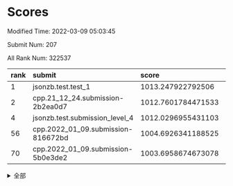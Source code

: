 # Scores

Modified Time: 2022-03-09 05:03:45

Submit Num: 207

All Rank Num: 322537

| rank |               submit               |       score        |       sigma        | pk_num |
| :--- | :--------------------------------- | :----------------- | :----------------- | :----- |
| 1    | jsonzb.test.test_1                 | 1013.247922792506  | 0.7896199638660357 | 6239   |
| 2    | cpp.21_12_24.submission-2b2ea0d7   | 1012.7601784471533 | 0.7966917768019405 | 6228   |
| 4    | jsonzb.test.submission_level_4     | 1012.0296955431103 | 0.8125160301797151 | 6236   |
| 56   | cpp.2022_01_09.submission-816672bd | 1004.6926341188525 | 0.7187249481293096 | 6239   |
| 70   | cpp.2022_01_09.submission-5b0e3de2 | 1003.6958674673078 | 0.7151552742953968 | 6238   |


<details>
<summary>全部</summary>

| rank |                 submit                 |       score        |       sigma        | pk_num |
| :--- | :------------------------------------- | :----------------- | :----------------- | :----- |
| 1    | jsonzb.test.test_1                     | 1013.247922792506  | 0.7896199638660357 | 6239   |
| 2    | cpp.21_12_24.submission-2b2ea0d7       | 1012.7601784471533 | 0.7966917768019405 | 6228   |
| 3    | gobigger.level_3.submission_level_3_5  | 1012.071120576916  | 0.7916962851290212 | 6232   |
| 4    | jsonzb.test.submission_level_4         | 1012.0296955431103 | 0.8125160301797151 | 6236   |
| 5    | gobigger.level_3.submission_level_3_46 | 1011.388922401407  | 0.7576139087446698 | 6232   |
| 6    | gobigger.level_3.submission_level_3_33 | 1011.3683210325937 | 0.7548776347804494 | 6233   |
| 7    | gobigger.level_3.submission_level_3_14 | 1011.299299481374  | 0.7673352724703857 | 6233   |
| 8    | gobigger.level_3.submission_level_3_6  | 1011.1852037329452 | 0.7668953084172427 | 6234   |
| 9    | gobigger.level_3.submission_level_3_26 | 1011.1282905561058 | 0.7643195972314595 | 6236   |
| 10   | gobigger.level_3.submission_level_3_2  | 1011.0427828055558 | 0.7848805002070987 | 6231   |
| 11   | gobigger.level_3.submission_level_3_10 | 1010.9894914469099 | 0.7803840497819111 | 6227   |
| 12   | gobigger.level_3.submission_level_3_17 | 1010.8682620324189 | 0.7741256630727485 | 6233   |
| 13   | gobigger.level_3.submission_level_3_9  | 1010.8362974541108 | 0.7523157634452297 | 6232   |
| 14   | gobigger.level_3.submission_level_3_1  | 1010.835380920374  | 0.7612286221834624 | 6226   |
| 15   | gobigger.level_3.submission_level_3_47 | 1010.588759154672  | 0.7849009394329328 | 6233   |
| 16   | gobigger.level_3.submission_level_3_18 | 1010.4362404907372 | 0.7792137203716059 | 6235   |
| 17   | gobigger.level_3.submission_level_3_44 | 1010.364771966438  | 0.7585556242174767 | 6232   |
| 18   | gobigger.level_3.submission_level_3_48 | 1010.363983819501  | 0.7623153085523415 | 6233   |
| 19   | gobigger.level_3.submission_level_3_11 | 1010.3593809192377 | 0.7699007743103505 | 6233   |
| 20   | gobigger.level_3.submission_level_3_19 | 1010.1478028445258 | 0.7886244025700229 | 6235   |
| 21   | gobigger.level_3.submission_level_3_41 | 1010.1067601405981 | 0.785007204062917  | 6233   |
| 22   | gobigger.level_3.submission_level_3_27 | 1010.0033235600853 | 0.7554144079626443 | 6234   |
| 23   | gobigger.level_3.submission_level_3_23 | 1009.9219608879722 | 0.7398339141918878 | 6229   |
| 24   | gobigger.level_3.submission_level_3_4  | 1009.9196936687252 | 0.761680642928948  | 6231   |
| 25   | gobigger.level_3.submission_level_3_28 | 1009.850796402634  | 0.7866859758455065 | 6233   |
| 26   | gobigger.level_3.submission_level_3_31 | 1009.8276892941994 | 0.7522725855317612 | 6230   |
| 27   | gobigger.level_3.submission_level_3_45 | 1009.8168593888923 | 0.7770742295193994 | 6233   |
| 28   | gobigger.level_3.submission_level_3_25 | 1009.7529268680696 | 0.751630810731804  | 6237   |
| 29   | gobigger.level_3.submission_level_3_21 | 1009.6615245154337 | 0.7483889138915265 | 6229   |
| 30   | gobigger.level_3.submission_level_3_8  | 1009.6530150826593 | 0.743017133383327  | 6229   |
| 31   | gobigger.level_3.submission_level_3_20 | 1009.5721834498665 | 0.7603403926898911 | 6236   |
| 32   | gobigger.level_3.submission_level_3_34 | 1009.5665561232834 | 0.7613616718759763 | 6227   |
| 33   | gobigger.level_3.submission_level_3_15 | 1009.5378102616655 | 0.7599459750029247 | 6234   |
| 34   | gobigger.level_3.submission_level_3_12 | 1009.4734649351078 | 0.7542643160138306 | 6229   |
| 35   | gobigger.level_3.submission_level_3_49 | 1009.4552438332006 | 0.7555240034333255 | 6224   |
| 36   | gobigger.level_3.submission_level_3_40 | 1009.4416606099311 | 0.750402436798176  | 6232   |
| 37   | gobigger.level_3.submission_level_3_39 | 1009.3965402716053 | 0.7586577196559581 | 6232   |
| 38   | gobigger.level_3.submission_level_3_35 | 1009.3805278912702 | 0.7542894169051645 | 6235   |
| 39   | gobigger.level_3.submission_level_3_43 | 1009.3674565988505 | 0.7740471065499546 | 6232   |
| 40   | gobigger.level_3.submission_level_3_29 | 1009.32053061864   | 0.7549991912014609 | 6235   |
| 41   | gobigger.level_3.submission_level_3_13 | 1009.2652901601232 | 0.7525527208325511 | 6231   |
| 42   | gobigger.level_3.submission_level_3_0  | 1009.2021250101383 | 0.7577877981936124 | 6236   |
| 43   | gobigger.level_3.submission_level_3_3  | 1009.1999744115155 | 0.7450615249269912 | 6232   |
| 44   | gobigger.level_3.submission_level_3_7  | 1009.1330545447001 | 0.7536895305656044 | 6230   |
| 45   | gobigger.level_3.submission_level_3_37 | 1009.0984096160906 | 0.7476359173997073 | 6232   |
| 46   | gobigger.level_3.submission_level_3_30 | 1009.003853290066  | 0.7529086486136471 | 6234   |
| 47   | gobigger.level_3.submission_level_3_36 | 1008.9855254073527 | 0.7453011345345755 | 6226   |
| 48   | gobigger.level_3.submission_level_3_24 | 1008.4254053079134 | 0.7599372455140874 | 6236   |
| 49   | gobigger.level_3.submission_level_3_16 | 1008.4036111304144 | 0.7334605393414597 | 6227   |
| 50   | gobigger.level_3.submission_level_3_38 | 1008.3657188675818 | 0.7496254285404754 | 6231   |
| 51   | gobigger.level_3.submission_level_3_22 | 1008.3488906396177 | 0.7521999042833397 | 6227   |
| 52   | gobigger.level_3.submission_level_3_32 | 1008.2088234414435 | 0.7548570446306628 | 6227   |
| 53   | gobigger.level_3.submission_level_3_42 | 1008.0341638207938 | 0.7584809467060779 | 6229   |
| 54   | gobigger.level_1.submission_level_1_37 | 1005.5660403330372 | 0.711155113766466  | 6233   |
| 55   | gobigger.level_1.submission_level_1_4  | 1004.9474071464598 | 0.7092033606158236 | 6230   |
| 56   | cpp.2022_01_09.submission-816672bd     | 1004.6926341188525 | 0.7187249481293096 | 6239   |
| 57   | gobigger.level_1.submission_level_1_33 | 1004.5772090355772 | 0.715842980117002  | 6234   |
| 58   | gobigger.level_1.submission_level_1_29 | 1004.5544678868168 | 0.717857619036113  | 6233   |
| 59   | gobigger.level_1.submission_level_1_38 | 1004.4396559861399 | 0.714717997435723  | 6226   |
| 60   | gobigger.level_1.submission_level_1_18 | 1004.1498213053294 | 0.7133627928662124 | 6235   |
| 61   | gobigger.level_1.submission_level_1_42 | 1004.1147003711435 | 0.7138428033684909 | 6233   |
| 62   | gobigger.level_1.submission_level_1_20 | 1003.9240070966285 | 0.7180859403823379 | 6232   |
| 63   | gobigger.level_1.submission_level_1_11 | 1003.9209992022948 | 0.7243399841282047 | 6237   |
| 64   | gobigger.level_1.submission_level_1_5  | 1003.8834946025494 | 0.7265398362952309 | 6231   |
| 65   | gobigger.level_1.submission_level_1_31 | 1003.859604995446  | 0.7204534565515553 | 6229   |
| 66   | gobigger.level_1.submission_level_1_47 | 1003.8348809694645 | 0.7036021275786671 | 6231   |
| 67   | gobigger.level_1.submission_level_1_17 | 1003.7817524208112 | 0.7156225281107714 | 6236   |
| 68   | gobigger.level_1.submission_level_1_3  | 1003.720555360126  | 0.7246656057335655 | 6229   |
| 69   | gobigger.level_1.submission_level_1_36 | 1003.7185694994376 | 0.7222754592542194 | 6233   |
| 70   | cpp.2022_01_09.submission-5b0e3de2     | 1003.6958674673078 | 0.7151552742953968 | 6238   |
| 71   | gobigger.level_1.submission_level_1_43 | 1003.683381499646  | 0.705515423316398  | 6230   |
| 72   | gobigger.level_1.submission_level_1_24 | 1003.6701719177187 | 0.7152368087973229 | 6229   |
| 73   | gobigger.level_1.submission_level_1_46 | 1003.6576885063744 | 0.7211666475372278 | 6230   |
| 74   | gobigger.level_1.submission_level_1_10 | 1003.6538249928909 | 0.7217388268316344 | 6230   |
| 75   | gobigger.level_1.submission_level_1_8  | 1003.6364007621613 | 0.7126864151498273 | 6231   |
| 76   | gobigger.level_1.submission_level_1_49 | 1003.5877647669824 | 0.7142454993520885 | 6238   |
| 77   | gobigger.level_1.submission_level_1_19 | 1003.5872585866113 | 0.7115940993618215 | 6233   |
| 78   | gobigger.level_1.submission_level_1_1  | 1003.5726662608595 | 0.7148660397759247 | 6233   |
| 79   | gobigger.level_1.submission_level_1_21 | 1003.5031977608116 | 0.7101945802619101 | 6229   |
| 80   | gobigger.level_1.submission_level_1_2  | 1003.4874973802432 | 0.710910619251078  | 6229   |
| 81   | gobigger.level_1.submission_level_1_15 | 1003.4781987792785 | 0.7174826225026911 | 6235   |
| 82   | gobigger.level_1.submission_level_1_30 | 1003.403801495765  | 0.7166687102999605 | 6234   |
| 83   | gobigger.level_1.submission_level_1_14 | 1003.3538149235492 | 0.7250658935614471 | 6232   |
| 84   | gobigger.level_1.submission_level_1_13 | 1003.3100873090706 | 0.7212621895704768 | 6232   |
| 85   | gobigger.level_1.submission_level_1_34 | 1003.3072793341627 | 0.7022521269368133 | 6228   |
| 86   | gobigger.level_1.submission_level_1_6  | 1003.2906466765262 | 0.7142803517051018 | 6228   |
| 87   | gobigger.level_1.submission_level_1_40 | 1003.2338243536968 | 0.7156357728322261 | 6232   |
| 88   | gobigger.level_1.submission_level_1_28 | 1003.1066079161797 | 0.726261080330389  | 6233   |
| 89   | gobigger.level_1.submission_level_1_45 | 1003.028529597089  | 0.7245586807721277 | 6237   |
| 90   | gobigger.level_1.submission_level_1_32 | 1003.0248388130044 | 0.7286832359529717 | 6235   |
| 91   | gobigger.level_1.submission_level_1_16 | 1003.0010423016616 | 0.7190473427229259 | 6232   |
| 92   | gobigger.level_1.submission_level_1_22 | 1002.9457806950985 | 0.7150634676441184 | 6232   |
| 93   | gobigger.level_1.submission_level_1_9  | 1002.9283278247697 | 0.7071079849301788 | 6232   |
| 94   | gobigger.level_1.submission_level_1_0  | 1002.883569625005  | 0.711121614484404  | 6232   |
| 95   | gobigger.level_1.submission_level_1_7  | 1002.85628325214   | 0.7137326988120142 | 6232   |
| 96   | gobigger.level_1.submission_level_1_35 | 1002.8413749322093 | 0.7088890152314803 | 6231   |
| 97   | gobigger.level_1.submission_level_1_39 | 1002.7570415711657 | 0.716595067930365  | 6237   |
| 98   | gobigger.level_1.submission_level_1_25 | 1002.7048724794544 | 0.7146325685737744 | 6230   |
| 99   | gobigger.level_1.submission_level_1_44 | 1002.5955832032231 | 0.7130868354806151 | 6236   |
| 100  | gobigger.level_1.submission_level_1_12 | 1002.5127582644594 | 0.7085180587116517 | 6239   |
| 101  | gobigger.level_1.submission_level_1_23 | 1002.2974765447944 | 0.7254136197921212 | 6228   |
| 102  | gobigger.level_1.submission_level_1_27 | 1002.1694686883393 | 0.7162112692972247 | 6234   |
| 103  | gobigger.level_1.submission_level_1_41 | 1002.1039421719479 | 0.7213999027096358 | 6234   |
| 104  | gobigger.level_1.submission_level_1_26 | 1002.0862159409728 | 0.709059619493006  | 6235   |
| 105  | gobigger.level_1.submission_level_1_48 | 1001.7522964706557 | 0.7032043579900757 | 6229   |
| 106  | gobigger.random.submission_random_7    | 997.2107024226582  | 0.7051794575082236 | 6237   |
| 107  | gobigger.random.submission_random_46   | 997.0987024872235  | 0.699527099597149  | 6232   |
| 108  | gobigger.random.submission_random_23   | 996.9924951924669  | 0.7044021252517669 | 6233   |
| 109  | gobigger.random.submission_random_39   | 996.989616116687   | 0.7085156560995639 | 6233   |
| 110  | gobigger.random.submission_random_17   | 996.9474390665357  | 0.712249376176959  | 6230   |
| 111  | gobigger.random.submission_random_20   | 996.9193187408954  | 0.6984641141747219 | 6231   |
| 112  | gobigger.random.submission_random_13   | 996.795080514475   | 0.7024478525335051 | 6231   |
| 113  | gobigger.random.submission_random_19   | 996.5348176455691  | 0.7171723314084051 | 6236   |
| 114  | gobigger.random.submission_random_31   | 996.5153414943626  | 0.7069368109807485 | 6233   |
| 115  | gobigger.random.submission_random_1    | 996.4287268697975  | 0.7100171350192979 | 6236   |
| 116  | gobigger.random.submission_random_10   | 996.416866493654   | 0.6977054508585862 | 6233   |
| 117  | gobigger.random.submission_random_6    | 996.3742939225208  | 0.7017946893088641 | 6233   |
| 118  | gobigger.random.submission_random_18   | 996.3620871724647  | 0.7053956342176017 | 6231   |
| 119  | gobigger.random.submission_random_21   | 996.3045992058038  | 0.7050097774896344 | 6236   |
| 120  | gobigger.random.submission_random_9    | 996.2631667198483  | 0.7147268937044757 | 6232   |
| 121  | gobigger.random.submission_random_28   | 996.2230402383095  | 0.7219517664138063 | 6235   |
| 122  | gobigger.random.submission_random_36   | 996.2215346557716  | 0.7026893518857804 | 6237   |
| 123  | gobigger.random.submission_random_29   | 996.1733416724614  | 0.7015102784587115 | 6228   |
| 124  | gobigger.random.submission_random_32   | 996.1546227744294  | 0.7018928430470128 | 6231   |
| 125  | gobigger.random.submission_random_3    | 996.141144874259   | 0.7229615155405814 | 6233   |
| 126  | gobigger.random.submission_random_5    | 996.1023846587477  | 0.7148763015361891 | 6228   |
| 127  | gobigger.random.submission_random_25   | 996.0846331225938  | 0.7125825561461486 | 6239   |
| 128  | gobigger.random.submission_random_0    | 996.0796779839924  | 0.7218839140856427 | 6236   |
| 129  | gobigger.random.submission_random_42   | 996.06455762959    | 0.7232320033963365 | 6232   |
| 130  | gobigger.random.submission_random_12   | 996.0505019522674  | 0.7015784259939088 | 6233   |
| 131  | gobigger.random.submission_random_26   | 996.0327095181296  | 0.7056144843865219 | 6231   |
| 132  | gobigger.random.submission_random_35   | 995.985636971496   | 0.702945554602059  | 6237   |
| 133  | gobigger.random.submission_random_49   | 995.9768313152294  | 0.7033977182235803 | 6230   |
| 134  | gobigger.random.submission_random_15   | 995.948144632208   | 0.7082438036157608 | 6234   |
| 135  | gobigger.random.submission_random_24   | 995.9281875649083  | 0.7098469638512996 | 6235   |
| 136  | gobigger.random.submission_random_8    | 995.8739254782114  | 0.7140464348235719 | 6235   |
| 137  | gobigger.random.submission_random_48   | 995.7556287168936  | 0.7188085440425155 | 6233   |
| 138  | gobigger.random.submission_random_47   | 995.6813033132358  | 0.7149331751112825 | 6232   |
| 139  | gobigger.random.submission_random_11   | 995.6785091231365  | 0.7063103239431912 | 6236   |
| 140  | gobigger.random.submission_random_40   | 995.6678406643135  | 0.7107069389543498 | 6233   |
| 141  | gobigger.random.submission_random_37   | 995.6484566989077  | 0.7230868875271418 | 6235   |
| 142  | gobigger.random.submission_random_34   | 995.6127970274028  | 0.7165512455425863 | 6235   |
| 143  | gobigger.random.submission_random_41   | 995.5580384421706  | 0.7152322791874519 | 6231   |
| 144  | gobigger.random.submission_random_16   | 995.5146813823376  | 0.7309475767494289 | 6241   |
| 145  | gobigger.random.submission_random_14   | 995.5042025039825  | 0.7170232472393816 | 6232   |
| 146  | gobigger.random.submission_random_30   | 995.3799319294582  | 0.7112820524784126 | 6231   |
| 147  | gobigger.random.submission_random_45   | 995.3745947196809  | 0.7115107937227529 | 6234   |
| 148  | gobigger.random.submission_random_22   | 995.3508873153348  | 0.7084663180419205 | 6235   |
| 149  | gobigger.random.submission_random_2    | 995.3476077078437  | 0.7105931931916185 | 6235   |
| 150  | gobigger.random.submission_random_44   | 995.3436638989167  | 0.7091401478964741 | 6229   |
| 151  | gobigger.random.submission_random_33   | 995.2732518217233  | 0.7314963664078364 | 6234   |
| 152  | gobigger.random.submission_random_27   | 995.2482513706998  | 0.7134633462756705 | 6233   |
| 153  | gobigger.random.submission_random_4    | 995.0938865277858  | 0.722118560151361  | 6229   |
| 154  | gobigger.random.submission_random_43   | 994.9656606697758  | 0.7229376018317513 | 6233   |
| 155  | gobigger.random.submission_random_38   | 994.4646102624356  | 0.7149234077238168 | 6234   |
| 156  | gobigger.level_2.submission_level_2_31 | 993.482619385574   | 0.7433120548107657 | 6233   |
| 157  | gobigger.level_2.submission_level_2_2  | 993.4582437783038  | 0.7436805757428572 | 6232   |
| 158  | gobigger.level_2.submission_level_2_26 | 993.3054479464632  | 0.7402953980095687 | 6237   |
| 159  | gobigger.level_2.submission_level_2_14 | 993.2983192601165  | 0.7268709519405424 | 6231   |
| 160  | gobigger.level_2.submission_level_2_12 | 993.2315419259517  | 0.7409104403550443 | 6236   |
| 161  | gobigger.level_2.submission_level_2_32 | 993.2249170193079  | 0.7475194643600042 | 6227   |
| 162  | gobigger.level_2.submission_level_2_4  | 993.1194136683288  | 0.742763422069818  | 6234   |
| 163  | gobigger.level_2.submission_level_2_10 | 993.1080600586725  | 0.738288719536889  | 6233   |
| 164  | gobigger.level_2.submission_level_2_13 | 993.0994821032197  | 0.7305618123687991 | 6233   |
| 165  | gobigger.level_2.submission_level_2_46 | 993.0959863399287  | 0.734375938676561  | 6232   |
| 166  | gobigger.level_2.submission_level_2_37 | 993.0841440370691  | 0.7373081617632828 | 6234   |
| 167  | gobigger.level_2.submission_level_2_7  | 992.9785240330143  | 0.7283926915067738 | 6230   |
| 168  | gobigger.level_2.submission_level_2_22 | 992.8858943343859  | 0.7330819441648958 | 6230   |
| 169  | gobigger.level_2.submission_level_2_36 | 992.7831768375786  | 0.7349528584490163 | 6234   |
| 170  | gobigger.level_2.submission_level_2_9  | 992.7656753055968  | 0.7307734022339859 | 6232   |
| 171  | gobigger.level_2.submission_level_2_38 | 992.6893611262904  | 0.7276112435165831 | 6235   |
| 172  | gobigger.level_2.submission_level_2_17 | 992.6724920893543  | 0.7482835807890479 | 6232   |
| 173  | gobigger.level_2.submission_level_2_33 | 992.5093967020025  | 0.7598100248934131 | 6234   |
| 174  | gobigger.level_2.submission_level_2_30 | 992.4651185186016  | 0.7321303695301262 | 6229   |
| 175  | gobigger.level_2.submission_level_2_21 | 992.3688025182017  | 0.7417817197379822 | 6234   |
| 176  | gobigger.level_2.submission_level_2_18 | 992.342883223009   | 0.7518880013539976 | 6230   |
| 177  | gobigger.level_2.submission_level_2_25 | 992.2483730761669  | 0.7501302768899645 | 6233   |
| 178  | gobigger.level_2.submission_level_2_40 | 992.2419233072497  | 0.7327694001890473 | 6235   |
| 179  | gobigger.level_2.submission_level_2_16 | 992.2121538516093  | 0.7374217647387156 | 6235   |
| 180  | gobigger.level_2.submission_level_2_41 | 992.1742196875764  | 0.7433791453269026 | 6231   |
| 181  | gobigger.level_2.submission_level_2_34 | 992.1087291648736  | 0.7389609401630196 | 6235   |
| 182  | gobigger.level_2.submission_level_2_23 | 992.0945763193674  | 0.7434478839686388 | 6237   |
| 183  | gobigger.level_2.submission_level_2_5  | 992.0901313969741  | 0.7382920040884406 | 6233   |
| 184  | gobigger.level_2.submission_level_2_15 | 992.0838001728082  | 0.7340637242886766 | 6238   |
| 185  | gobigger.level_2.submission_level_2_47 | 991.9724405533465  | 0.7597597991910767 | 6231   |
| 186  | gobigger.level_2.submission_level_2_20 | 991.8919203490141  | 0.7439335237271016 | 6233   |
| 187  | gobigger.level_2.submission_level_2_29 | 991.788185851517   | 0.7506157744958563 | 6237   |
| 188  | gobigger.level_2.submission_level_2_0  | 991.7839026449896  | 0.7622327484814152 | 6232   |
| 189  | gobigger.level_2.submission_level_2_28 | 991.7668706377766  | 0.7600517637140586 | 6235   |
| 190  | gobigger.level_2.submission_level_2_43 | 991.6979170934931  | 0.7559801363932382 | 6232   |
| 191  | gobigger.level_2.submission_level_2_48 | 991.6716156070901  | 0.7522954904148378 | 6232   |
| 192  | gobigger.level_2.submission_level_2_1  | 991.6548848497177  | 0.7531032830668162 | 6232   |
| 193  | gobigger.level_2.submission_level_2_27 | 991.549982567386   | 0.7609338055266095 | 6233   |
| 194  | gobigger.level_2.submission_level_2_3  | 991.5493158323302  | 0.7589477806456355 | 6234   |
| 195  | gobigger.level_2.submission_level_2_49 | 991.5484525555237  | 0.774703834618631  | 6231   |
| 196  | gobigger.level_2.submission_level_2_44 | 991.5152804719735  | 0.7622362219594152 | 6235   |
| 197  | gobigger.level_2.submission_level_2_35 | 991.3046335044559  | 0.7470824956586715 | 6233   |
| 198  | gobigger.level_2.submission_level_2_19 | 991.2655543864254  | 0.7374812512560871 | 6229   |
| 199  | gobigger.level_2.submission_level_2_45 | 991.2220173311046  | 0.7781092815832339 | 6233   |
| 200  | gobigger.level_2.submission_level_2_42 | 991.1824122589966  | 0.7632113530876108 | 6232   |
| 201  | gobigger.level_2.submission_level_2_6  | 990.8346395942217  | 0.7586722144127618 | 6231   |
| 202  | gobigger.level_2.submission_level_2_24 | 990.4175484894733  | 0.7535672105150194 | 6230   |
| 203  | gobigger.level_2.submission_level_2_39 | 990.4004601163641  | 0.7495610905358902 | 6232   |
| 204  | gobigger.level_2.submission_level_2_11 | 990.2751778027741  | 0.7697881488701304 | 6233   |
| 205  | gobigger.level_2.submission_level_2_8  | 990.1374401013935  | 0.7697539796488282 | 6234   |
| 206  | gobigger.none.submission_none_0        | 977.95882541524    | 1.244990285775091  | 6229   |
| 207  | gobigger.none.submission_none_1        | 976.5660958569098  | 1.3865642128332023 | 6238   |

</details>